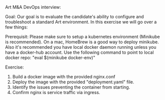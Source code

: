 Art M&A DevOps interview:

Goal:
	Our goal is to evaluate the candidate's ability to configure and troubleshoot a standard Art environment.  In this exercise we will go over a few things:

Prerequisit:
	Please make sure to setup a kubernetes environment (Minikube is recommended).  On a mac, HomeBrew is a good way to deploy minikube.
	Also it's recommended you have local docker daemon running unless you have a docker-hub account.  Use the following command to point to local docker repo: "eval $(minikube docker-env)"

Exercise:
1.	Build a docker image with the provided nginx.conf
2.	Deploy the image with the provided "deployment.yaml" file.
3.	Identify the issues preventing the container from starting.
4.	Confirm nginx is service traffic via ingress. 
